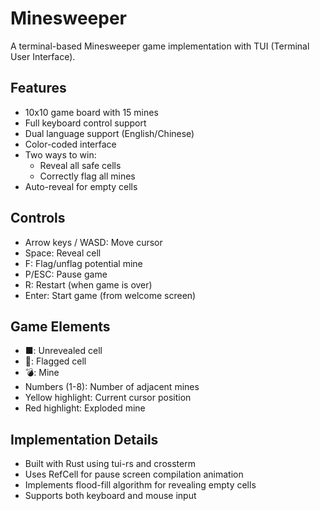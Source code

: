 # Minesweeper

A terminal-based Minesweeper game implementation with TUI (Terminal User Interface).

## Features

- 10x10 game board with 15 mines
- Full keyboard control support
- Dual language support (English/Chinese)
- Color-coded interface
- Two ways to win:
  - Reveal all safe cells
  - Correctly flag all mines
- Auto-reveal for empty cells

## Controls

- Arrow keys / WASD: Move cursor
- Space: Reveal cell
- F: Flag/unflag potential mine
- P/ESC: Pause game
- R: Restart (when game is over)
- Enter: Start game (from welcome screen)

## Game Elements

- ■: Unrevealed cell
- 🚩: Flagged cell
- 💣: Mine
- Numbers (1-8): Number of adjacent mines
- Yellow highlight: Current cursor position
- Red highlight: Exploded mine

## Implementation Details

- Built with Rust using tui-rs and crossterm
- Uses RefCell for pause screen compilation animation
- Implements flood-fill algorithm for revealing empty cells
- Supports both keyboard and mouse input

